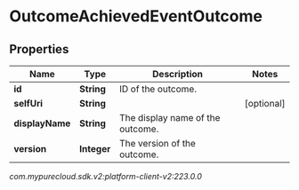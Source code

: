 # OutcomeAchievedEventOutcome


## Properties

| Name | Type | Description | Notes |
| ------------ | ------------- | ------------- | ------------- |
| **id** | **String** | ID of the outcome. |  |
| **selfUri** | **String** |  |  [optional] |
| **displayName** | **String** | The display name of the outcome. |  |
| **version** | **Integer** | The version of the outcome. |  |




_com.mypurecloud.sdk.v2:platform-client-v2:223.0.0_
